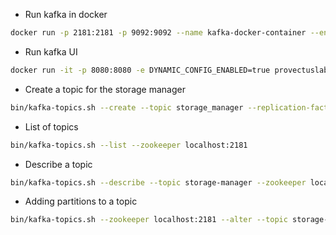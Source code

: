 - Run kafka in docker
```bash
docker run -p 2181:2181 -p 9092:9092 --name kafka-docker-container --env ADVERTISED_HOST=127.0.0.1 --env ADVERTISED_PORT=9092 spotify/kafka
```

- Run kafka UI
```bash
docker run -it -p 8080:8080 -e DYNAMIC_CONFIG_ENABLED=true provectuslabs/kafka-ui
```

- Create a topic for the storage manager
```bash
bin/kafka-topics.sh --create --topic storage_manager --replication-factor 1  --partitions 3  --zookeeper localhost:2181
```

- List of topics
```bash
bin/kafka-topics.sh --list --zookeeper localhost:2181
```

- Describe a topic
```bash
bin/kafka-topics.sh --describe --topic storage-manager --zookeeper localhost:2181
```

- Adding partitions to a topic
```bash
bin/kafka-topics.sh --zookeeper localhost:2181 --alter --topic storage-manager --partitions 5
```